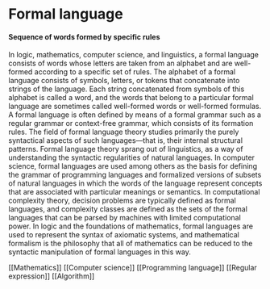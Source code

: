 # Formal language
#### Sequence of words formed by specific rules

In logic, mathematics, computer science, and linguistics, a formal language consists of words whose letters are taken from an alphabet and are well-formed according to a specific set of rules.
The alphabet of a formal language consists of symbols, letters, or tokens that concatenate into strings of the language. Each string concatenated from symbols of this alphabet is called a word, and the words that belong to a particular formal language are sometimes called well-formed words or well-formed formulas. A formal language is often defined by means of a formal grammar such as a regular grammar or context-free grammar, which consists of its formation rules.
The field of formal language theory studies primarily the purely syntactical aspects of such languages—that is, their internal structural patterns. Formal language theory sprang out of linguistics, as a way of understanding the syntactic regularities of natural languages.
In computer science, formal languages are used among others as the basis for defining the grammar of programming languages and formalized versions of subsets of natural languages in which the words of the language represent concepts that are associated with particular meanings or semantics. In computational complexity theory, decision problems are typically defined as formal languages, and complexity classes are defined as the sets of the formal languages that can be parsed by machines with limited computational power. In logic and the foundations of mathematics, formal languages are used to represent the syntax of axiomatic systems, and mathematical formalism is the philosophy that all of mathematics can be reduced to the syntactic manipulation of formal languages in this way.

[[Mathematics]]
[[Computer science]]
[[Programming language]]
[[Regular expression]]
[[Algorithm]]
